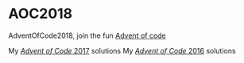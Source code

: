 # AOC2018
AdventOfCode2018, join the fun [Advent of code](http://adventofcode.com)

My  [*Advent of Code* 2017](https://github.com/daanoz/AOC2017) solutions
My  [*Advent of Code* 2016](https://github.com/daanoz/AOC2016) solutions

